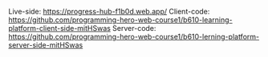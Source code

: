 Live-side: https://progress-hub-f1b0d.web.app/
Client-code: https://github.com/programming-hero-web-course1/b610-learning-platform-client-side-mitHSwas
Server-code: https://github.com/programming-hero-web-course1/b610-lerning-platform-server-side-mitHSwas